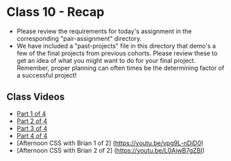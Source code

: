 # Class 10 - Recap

- Please review the requirements for today's assignment in the corresponding "pair-assignment" directory.
- We have included a "past-projects" file in this directory that demo's a few of the final projects from previous cohorts. Please review these to get an idea of what you might want to do for your final project.  Remember, proper planning can often times be the determining factor of a successful project!

## Class Videos
 - [Part 1 of 4](https://youtu.be/Oe2PlbhjulQ)
 - [Part 2 of 4](https://youtu.be/jjzLc6l5Jv8)
 - [Part 3 of 4](https://youtu.be/IPmSqQt6HfM)
 - [Part 4 of 4](https://youtu.be/ikIjMKwUe0E)
 - [Afternoon CSS with Brian 1 of 2] (https://youtu.be/vpg9L-nDjD0)
 - [Afternoon CSS with Brian 2 of 2] (https://youtu.be/L0AjwB7gZBI)
